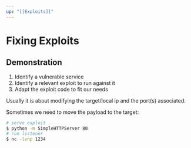 ```yaml
---
up: "[[Exploits]]"
---
```


# Fixing Exploits

## Demonstration

1. Identify a vulnerable service
2. Identify a relevant exploit to run against it
3. Adapt the exploit code to fit our needs

Usually it is about modifying the target/local ip and the port(s) associated.

Sometimes we need to move the payload to the target:

```bash
# serve exploit
$ python -m SimpleHTTPServer 80
# run listener
$ nc -lvnp 1234
```

